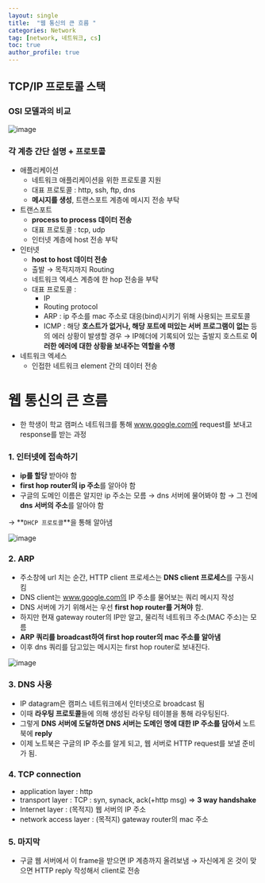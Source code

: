 ```yaml
---
layout: single
title:  "웹 통신의 큰 흐름 "
categories: Network
tag: [network, 네트워크, cs]
toc: true
author_profile: true
---
```



## TCP/IP 프로토콜 스택

### OSI 모델과의 비교

![image](https://user-images.githubusercontent.com/47748246/192446233-0aad142b-e340-4ea2-bf5b-84129f228043.png)

### 각 계층 간단 설명 + 프로토콜

- 애플리케이션
    - 네트워크 애플리케이션을 위한 프로토콜 지원
    - 대표 프로토콜 : http, ssh, ftp, dns
    - **메시지를 생성**, 트랜스포트 계층에 메시지 전송 부탁
- 트랜스포트
    - **process to process 데이터 전송**
    - 대표 프로토콜 : tcp, udp
    - 인터넷 계층에 host 전송 부탁
- 인터넷
    - **host to host 데이터 전송**
    - 출발 → 목적지까지 Routing
    - 네트워크 엑세스 계층에 한 hop 전송을 부탁
    - 대표 프로토콜 :
        - IP
        - Routing protocol
        - ARP : ip 주소를 mac 주소로 대응(bind)시키기 위해 사용되는 프로토콜
        - ICMP : 해당 **호스트가 없거나, 해당 포트에 떠있는 서버 프로그램이 없는** 등의 에러 상황이 발생할 경우 → IP헤더에 기록되어 있는 출발지 호스트로 **이러한 에러에 대한 상황을 보내주는 역할을 수행**
- 네트워크 엑세스
    - 인접한 네트워크 element 간의 데이터 전송

# 웹 통신의 큰 흐름

- 한 학생이 학교 캠퍼스 네트워크를 통해 www.google.com에 request를 보내고 response를 받는 과정

### 1. 인터넷에 접속하기

- **ip를 할당** 받아야 함
- **first hop router의 ip 주소**를 알아야 함
- 구글의 도메인 이름은 알지만 ip 주소는 모름 → dns 서버에 물어봐야 함 → 그 전에 **dns 서버의 주소**를 알아야 함

→ **`DHCP 프로토콜`**을 통해 알아냄

![image](https://user-images.githubusercontent.com/47748246/192446304-e2be37bc-ed26-4ceb-ac9b-e66d750143a9.png)

### 2. ARP

- 주소창에 url 치는 순간, HTTP client 프로세스는 **DNS client 프로세스**를 구동시킴
- DNS client는 www.google.com의 IP 주소를 물어보는 쿼리 메시지 작성
- DNS 서버에 가기 위해서는 우선 **first hop router를 거쳐야** 함.
- 하지만 현재 gateway router의 IP만 알고, 물리적 네트워크 주소(MAC 주소)는 모름
- **ARP 쿼리를 broadcast하여 first hop router의 mac 주소를 알아냄**
- 이후 dns 쿼리를 담고있는 메시지는 first hop router로 보내진다.

![image](https://user-images.githubusercontent.com/47748246/192446341-444792cf-fda4-426a-84c1-4b62ac5fc591.png)

### 3. DNS 사용

- IP datagram은 캠퍼스 네트워크에서 인터넷으로 broadcast 됨
- 이때 **라우팅 프로토콜**들에 의해 생성된 라우팅 테이블을 통해 라우팅된다.
- 그렇게 **DNS 서버에 도달하면 DNS 서버는 도메인 명에 대한 IP 주소를 담아서** 노트북에 **reply**
- 이제 노트북은 구글의 IP 주소를 알게 되고, 웹 서버로 HTTP request를 보낼 준비가 됨.

### 4. TCP connection

- application layer : http
- transport layer : TCP : syn, synack, ack(+http msg) ⇒ **3 way handshake**
- Internet layer : (목적지) 웹 서버의 IP 주소
- network access layer : (목적지) gateway router의 mac 주소

### 5. 마지막

- 구글 웹 서버에서 이 frame을 받으면 IP 계층까지 올려보냄 → 자신에게 온 것이 맞으면 HTTP reply 작성해서 client로 전송
